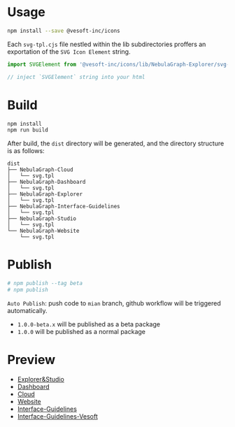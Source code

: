 # Usage
```bash
npm install --save @vesoft-inc/icons
```

Each `svg-tpl.cjs` file nestled within the lib subdirectories proffers an exportation of the `SVG Icon Element` string.

```js
import SVGElement from '@vesoft-inc/icons/lib/NebulaGraph-Explorer/svg-tpl.cjs';

// inject `SVGElement` string into your html
```

# Build
```bash
npm install
npm run build
```

After build, the `dist` directory will be generated, and the directory structure is as follows:

```
dist
├── NebulaGraph-Cloud
│   └── svg.tpl
├── NebulaGraph-Dashboard
│   └── svg.tpl
├── NebulaGraph-Explorer
│   └── svg.tpl
├── NebulaGraph-Interface-Guidelines
│   └── svg.tpl
├── NebulaGraph-Studio
│   └── svg.tpl
└── NebulaGraph-Website
    └── svg.tpl
```

# Publish
```bash
# npm publish --tag beta
# npm publish
```
`Auto Publish`: push code to `mian` branch, github workflow will be triggered automatically.
- `1.0.0-beta.x` will be published as a beta package
- `1.0.0` will be published as a normal package

# Preview
- [Explorer&Studio](https://nb-cloud.github.io/nebula-graph-icon/src/NebulaGraph-Explorer/demo.html)
- [Dashboard](https://nb-cloud.github.io/nebula-graph-icon/src/NebulaGraph-Dashboard/demo.html)
- [Cloud](https://nb-cloud.github.io/nebula-graph-icon/src/NebulaGraph-Cloud/demo.html)
- [Website](https://nb-cloud.github.io/nebula-graph-icon/src/NebulaGraph-Website/demo.html)
- [Interface-Guidelines](https://nb-cloud.github.io/nebula-graph-icon/src/NebulaGraph-Interface-Guidelines/demo.html)
- [Interface-Guidelines-Vesoft](https://nb-cloud.github.io/nebula-graph-icon/src/NebulaGraph-Interface-Guidelines-Vesoft/demo.html)